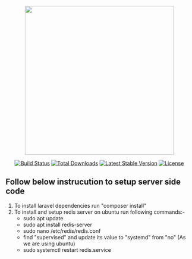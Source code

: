<p align="center"><a href="https://laravel.com" target="_blank"><img src="https://raw.githubusercontent.com/laravel/art/master/logo-lockup/5%20SVG/2%20CMYK/1%20Full%20Color/laravel-logolockup-cmyk-red.svg" width="400"></a></p>

<p align="center">
<a href="https://travis-ci.org/laravel/framework"><img src="https://travis-ci.org/laravel/framework.svg" alt="Build Status"></a>
<a href="https://packagist.org/packages/laravel/framework"><img src="https://img.shields.io/packagist/dt/laravel/framework" alt="Total Downloads"></a>
<a href="https://packagist.org/packages/laravel/framework"><img src="https://img.shields.io/packagist/v/laravel/framework" alt="Latest Stable Version"></a>
<a href="https://packagist.org/packages/laravel/framework"><img src="https://img.shields.io/packagist/l/laravel/framework" alt="License"></a>
</p>

## Follow below instrucution to setup server side code

<ol>
    <li>To install laravel dependencies run "composer install"</li>
    <li>
        To install and setup redis server on ubuntu run following commands:-
        <br/>
        <ul>
            <li>sudo apt update</li>
            <li>sudo apt install redis-server</li>
            <li>sudo nano /etc/redis/redis.conf</li>
            <li>find "supervised" and update its value to "systemd" from "no" (As we are using ubuntu)</li>
            <li>sudo systemctl restart redis.service</li>
        </ul>
    </li>
</ol>
